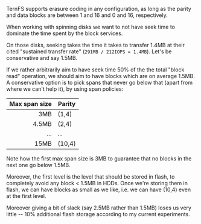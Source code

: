 <!--
Copyright 2025 XTX Markets Technologies Limited

SPDX-License-Identifier: GPL-2.0-or-later
-->

TernFS supports erasure coding in any configuration, as long as the parity and data blocks are between 1 and 16 and 0 and 16, respectively.

When working with spinning disks we want to not have seek time to dominate the time spent by the block services.

On those disks, seeking takes the time it takes to transfer 1.4MB at their cited "sustained transfer rate" (`291MB / 212IOPS = 1.4MB`). Let's be conservative and say 1.5MB.

If we rather arbitrarily aim to have seek time 50% of the the total "block read" operation, we should aim to have blocks which are on average 1.5MB. A conservative option is to pick spans that never go below that (apart from where we can't help it), by using span policies:

Max span size | Parity
--: | ---
3MB           | (1,4)
4.5MB         | (2,4)
...           | ...
15MB          | (10,4)

Note how the first max span size is 3MB to guarantee that no blocks in the next one go below 1.5MB.

Moreover, the first level is the level that should be stored in flash, to completely avoid any block < 1.5MB in HDDs. Once we're storing them in flash, we can have blocks as small as we like, i.e. we can have (10,4) even at the first level.

Moreover giving a bit of slack (say 2.5MB rather than 1.5MB) loses us very little -- 10% additional flash storage according to my current experiments.

